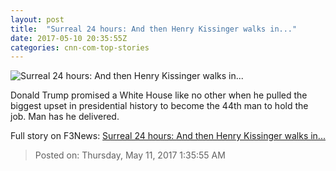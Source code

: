```yaml
---
layout: post
title:  "Surreal 24 hours: And then Henry Kissinger walks in..."
date: 2017-05-10 20:35:55Z
categories: cnn-com-top-stories
---
```


![Surreal 24 hours: And then Henry Kissinger walks in...](http://i2.cdn.cnn.com/cnnnext/dam/assets/170510114753-01-trump-kissinger-0510-super-tease.jpg)

Donald Trump promised a White House like no other when he pulled the biggest upset in presidential history to become the 44th man to hold the job. Man has he delivered.


Full story on F3News: [Surreal 24 hours: And then Henry Kissinger walks in...](http://www.f3nws.com/n/KbGzNC)

> Posted on: Thursday, May 11, 2017 1:35:55 AM

